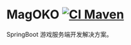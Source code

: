 # MagOKO [![CI Maven](https://github.com/deepinthink/magoko/actions/workflows/ci-maven.yml/badge.svg)](https://github.com/deepinthink/magoko/actions/workflows/ci-maven.yml)
SpringBoot 游戏服务端开发解决方案。
